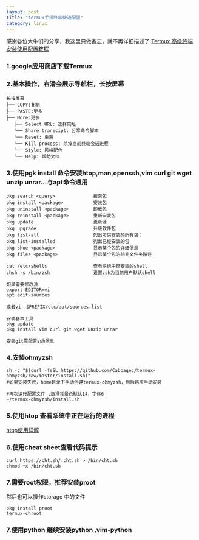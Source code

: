 ```yaml
---
layout: post
title: "termux手机终端快速配置"
category: linux
---
```



感谢各位大牛们的分享，我这里只做备忘，就不再详细描述了
[Termux 高级终端安装使用配置教程](http://www.sqlsec.com/2018/05/termux.html)
### 1.google应用商店下载Termux
### 2.基本操作，右滑会展示导航栏，长按屏幕
```
长按屏幕
├── COPY:复制
├── PASTE:更多
├── More:更多
   ├── Select URL: 选择网址
   └── Share transcipt: 分享命令脚本
   └── Reset: 重置
   └── Kill process: 杀掉当前终端会话进程
   └── Style: 风格配色
   └── Help: 帮助文档
```
### 3.使用pgk install 命令安装htop,man,openssh,vim curl git wget unzip unrar...与apt命令通用
```shell
pkg search <query>              搜索包
pkg install <package>           安装包
pkg uninstall <package>         卸载包
pkg reinstall <package>         重新安装包
pkg update                      更新源
pkg upgrade                     升级软件包
pkg list-all                    列出可供安装的所有包：
pkg list-installed              列出已经安装的包
pkg shoe <package>              显示某个包的详细信息
pkg files <package>             显示某个包的相关文件夹路径

cat /etc/shells                 查看系统中已安装的shell
chsh -s /bin/zsh                设置zsh为当前用户默认shell

如果需要修改源
export EDITOR=vi 
apt edit-sources

或者vi  $PREFIX/etc/apt/sources.list

安装基本工具
pkg update
pkg install vim curl git wget unzip unrar

安装git需配置ssh信息
```
### 4.安装ohmyzsh
```
sh -c "$(curl -fsSL https://github.com/Cabbagec/termux-ohmyzsh/raw/master/install.sh)"
#如果安装失败，home目录下手动创建termux-ohmyzsh，然后再次手动安装

#再次运行配置文件 ,选择背景色默认14，字体6
~/termux-ohmyzsh/install.sh
```
### 5.使用htop 查看系统中正在运行的进程 
[htop使用详解](http://www.178linux.com/4394)
### 6.使用cheat sheet查看代码提示 
```shell
curl https://cht.sh/:cht.sh > /bin/cht.sh
chmod +x /bin/cht.sh
```
### 7.需要root权限，推荐安装proot
然后也可以操作storage 中的文件
```shell
pkg install proot
termux-chroot
```
### 7.使用python 继续安装python ,vim-python 

